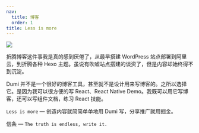 ```yaml
---
nav:
  title: 博客
  order: 1
title: Less is more
---
```


![](https://i.loli.net/2021/02/02/J1yDRISUQcE79Bs.png)

折腾博客这件事我是真的感到厌倦了，从最早搭建 WordPress 站点部署到阿里云，到折腾各种 Hexo 主题。虽说有吹嘘站点搭建的谈资了，但是内容却始终得不到沉淀。

Dumi 并不是一个很好的博客工具，甚至就不是设计用来写博客的。之所以选择它。是因为我可以很方便的写 React、React Native Demo。我既可以用它写博客，还可以写组件文档，练习 React 技能。

<Alert type="success">`Less is more` — 创造内容就简简单单地用 Dumi 写，分享推广就用掘金。</Alert>

<Alert type="info">信条 — `The truth is endless, write it.`</Alert>
